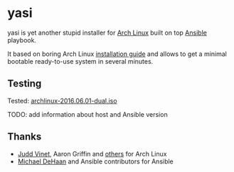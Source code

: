 yasi
====

yasi is yet another stupid installer for [Arch Linux](https://www.archlinux.org/) built on top [Ansible](https://github.com/ansible/ansible) playbook.

It based on boring Arch Linux [installation guide](https://wiki.archlinux.org/index.php/installation_guide) and allows to get a minimal bootable ready-to-use system in several minutes.

Testing
-------

Tested: [archlinux-2016.06.01-dual.iso](https://www.archlinux.org/releng/releases/2016.06.01/)

TODO: add information about host and Ansible version

Thanks
------

- [Judd Vinet](https://github.com/jvinet), Aaron Griffin and [others](https://www.archlinux.org/people/developers/) for Arch Linux
- [Michael DeHaan](https://github.com/mpdehaan) and Ansible contributors for Ansible
